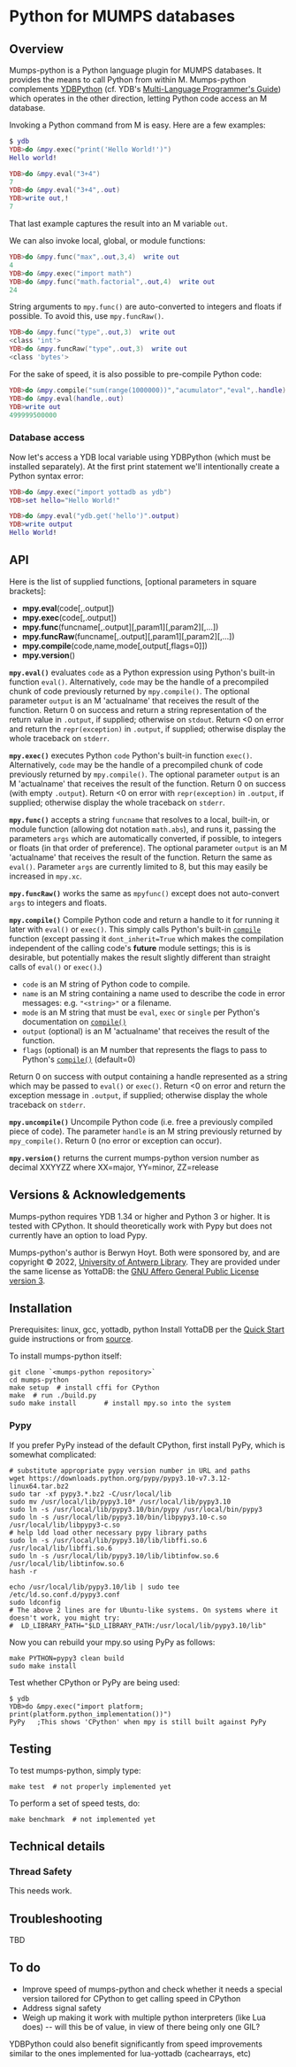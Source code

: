 # Python for MUMPS databases

## Overview

Mumps-python is a Python language plugin for MUMPS databases. It provides the means to call Python from within M. Mumps-python complements [YDBPython](https://gitlab.com/YottaDB/Lang/YDBPython) (cf. YDB's [Multi-Language Programmer's Guide](https://docs.yottadb.com/MultiLangProgGuide/pythonprogram.html)) which operates in the other direction, letting Python code access an M database.

Invoking a Python command from M is easy. Here are a few examples:

```lua
$ ydb
YDB>do &mpy.exec("print('Hello World!')")
Hello world!

YDB>do &mpy.eval("3+4")
7
YDB>do &mpy.eval("3+4",.out)
YDB>write out,!
7
```

That last example captures the result into an M variable `out`.

We can also invoke local, global, or module functions:

```lua
YDB>do &mpy.func("max",.out,3,4)  write out
4
YDB>do &mpy.exec("import math")
YDB>do &mpy.func("math.factorial",.out,4)  write out
24
```

String arguments to `mpy.func()` are auto-converted to integers and floats if possible. To avoid this, use `mpy.funcRaw()`.

```lua
YDB>do &mpy.func("type",.out,3)  write out
<class 'int'>
YDB>do &mpy.funcRaw("type",.out,3)  write out
<class 'bytes'>
```

For the sake of speed, it is also possible to pre-compile Python code:

```lua
YDB>do &mpy.compile("sum(range(1000000))","acumulator","eval",.handle)
YDB>do &mpy.eval(handle,.out)
YDB>write out
499999500000
```

### Database access

Now let's access a YDB local variable using YDBPython (which must be installed separately). At the first print statement we'll intentionally create a Python syntax error:

```lua
YDB>do &mpy.exec("import yottadb as ydb")
YDB>set hello="Hello World!"

YDB>do &mpy.eval("ydb.get('hello')".output)
YDB>write output
Hello World!
```

## API

Here is the list of supplied functions, [optional parameters in square brackets]:

- **mpy.eval**(code[,.output])
- **mpy.exec**(code[,.output])
- **mpy.func**(funcname\[,.output]\[,param1]\[,param2]\[,...])
- **mpy.funcRaw**(funcname\[,.output]\[,param1]\[,param2]\[,...])
- **mpy.compile**(code,name,mode\[,output\[,flags=0]])
- **mpy.version**()

**`mpy.eval()`** evaluates `code` as a Python expression using Python's built-in function `eval()`. Alternatively, `code` may be the handle of a precompiled chunk of code previously returned by `mpy.compile()`. The optional parameter `output` is an M 'actualname' that receives the result of the function. Return 0 on success and return a string representation of the return value in `.output`, if supplied; otherwise on `stdout`. Return <0 on error and return the `repr(exception)` in `.output`, if supplied; otherwise display the whole traceback on `stderr`.

**`mpy.exec()`** executes Python `code` Python's built-in function `exec()`. Alternatively, `code` may be the handle of a precompiled chunk of code previously returned by `mpy.compile()`. The optional parameter `output` is an M 'actualname' that receives the result of the function. Return 0 on success (with empty `.output`). Return <0 on error with `repr(exception)` in `.output`, if supplied; otherwise display the whole traceback on `stderr`.

**`mpy.func()`** accepts a string `funcname` that resolves to a local, built-in, or module function (allowing dot notation `math.abs`), and runs it, passing the parameters `args` which are automatically converted, if possible, to integers or floats (in that order of preference). The optional parameter `output` is an M 'actualname' that receives the result of the function. Return the same as `eval()`. Parameter `args` are currently limited to 8, but this may easily be increased in `mpy.xc`.

**`mpy.funcRaw()`** works the same as `mpyfunc()` except does not auto-convert `args` to integers and floats.

**`mpy.compile()`** Compile Python code and return a handle to it for running it later with `eval()` or `exec()`. This simply calls Python's built-in [`compile`](https://docs.python.org/3/library/functions.html?highlight=compile#compile) function (except passing it `dont_inherit=True` which makes the compilation independent of the calling code's __future__ module settings; this is is desirable, but potentially makes the result slightly different than straight calls of `eval()` or `exec()`.)

* `code` is an M string of Python code to compile.
* `name` is an M string containing a name used to describe the code in error messages: e.g. `"<string>"` or a filename.
* `mode` is an M string that must be `eval`, `exec` or `single` per Python's documentation on [`compile()`](https://docs.python.org/3/library/functions.html?highlight=compile#compile)
* `output` (optional) is an M 'actualname' that receives the result of the function.
* `flags` (optional) is an M number that represents the flags to pass to Python's [`compile()`](https://docs.python.org/3/library/functions.html?highlight=compile#compile) (default=0)

Return 0 on success with output containing a handle represented as a string which may be passed to `eval()` or `exec()`.
Return <0 on error and return the exception message in `.output`, if supplied; otherwise display the whole traceback on `stderr`.

**`mpy.uncompile()`** Uncompile Python code (i.e. free a previously compiled piece of code). The parameter `handle` is an M string previously returned by `mpy_compile()`. Return 0 (no error or exception can occur).

**`mpy.version()`** returns the current mumps-python version number as decimal XXYYZZ where XX=major, YY=minor, ZZ=release

## Versions & Acknowledgements

Mumps-python requires YDB 1.34 or higher and Python 3 or higher. It is tested with CPython. It should theoretically work with Pypy but does not currently have an option to load Pypy.

Mumps-python's author is Berwyn Hoyt. Both were sponsored by, and are copyright © 2022, [University of Antwerp Library](https://www.uantwerpen.be/en/library/). They are provided under the same license as YottaDB: the [GNU Affero General Public License version 3](https://www.gnu.org/licenses/agpl-3.0.txt).

## Installation

Prerequisites: linux, gcc, yottadb, python
Install YottaDB per the [Quick Start](https://docs.yottadb.com/MultiLangProgGuide/MultiLangProgGuide.html#quick-start) guide instructions or from [source](https://gitlab.com/YottaDB/DB/YDB).

To install mumps-python itself:

```shell
git clone `<mumps-python repository>`
cd mumps-python
make setup  # install cffi for CPython
make  # run ./build.py
sudo make install       # install mpy.so into the system
```

### Pypy

If you prefer PyPy instead of the default CPython, first install PyPy, which is somewhat complicated:

```shell
# substitute appropriate pypy version number in URL and paths
wget https://downloads.python.org/pypy/pypy3.10-v7.3.12-linux64.tar.bz2
sudo tar -xf pypy3.*.bz2 -C/usr/local/lib
sudo mv /usr/local/lib/pypy3.10* /usr/local/lib/pypy3.10
sudo ln -s /usr/local/lib/pypy3.10/bin/pypy /usr/local/bin/pypy3
sudo ln -s /usr/local/lib/pypy3.10/bin/libpypy3.10-c.so /usr/local/lib/libpypy3-c.so
# help ldd load other necessary pypy library paths
sudo ln -s /usr/local/lib/pypy3.10/lib/libffi.so.6 /usr/local/lib/libffi.so.6
sudo ln -s /usr/local/lib/pypy3.10/lib/libtinfow.so.6 /usr/local/lib/libtinfow.so.6
hash -r

echo /usr/local/lib/pypy3.10/lib | sudo tee /etc/ld.so.conf.d/pypy3.conf
sudo ldconfig
# The above 2 lines are for Ubuntu-like systems. On systems where it doesn't work, you might try:
#  LD_LIBRARY_PATH="$LD_LIBRARY_PATH:/usr/local/lib/pypy3.10/lib"
```

Now you can rebuild your mpy.so using PyPy as follows:

```shell
make PYTHON=pypy3 clean build
sudo make install
```

Test whether CPython or PyPy are being used:

```shell
$ ydb
YDB>do &mpy.exec("import platform; print(platform.python_implementation())")
PyPy   ;This shows 'CPython' when mpy is still built against PyPy
```

## Testing

To test mumps-python, simply type:

```shell
make test  # not properly implemented yet
```

To perform a set of speed tests, do:

```shell
make benchmark  # not implemented yet
```

## Technical details

### Thread Safety

This needs work.

## Troubleshooting

TBD

## To do

 - Improve speed of mumps-python and check whether it needs a special version tailored for CPython to get calling speed in CPython
 - Address signal safety
 - Weigh up making it work with multiple python interpreters (like Lua does) -- will this be of value, in view of there being only one GIL?

YDBPython could also benefit significantly from speed improvements similar to the ones implemented for lua-yottadb (cachearrays, etc)
